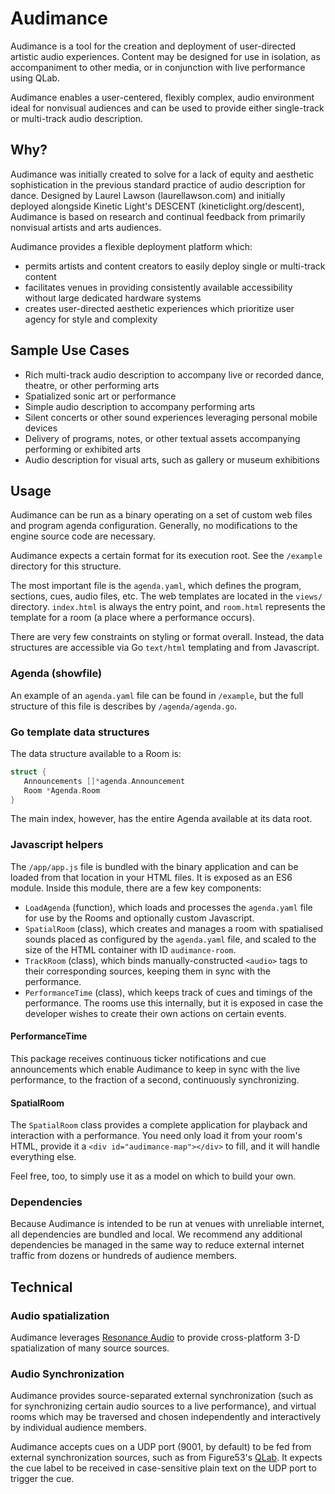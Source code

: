 # Audimance

Audimance is a tool for the creation and deployment of user-directed artistic audio experiences.
Content may be designed for use in isolation, as accompaniment to other media, or in conjunction 
with live performance using QLab. 

Audimance enables a user-centered, flexibly complex, audio environment ideal for nonvisual audiences
and can be used to provide either single-track or multi-track audio description.  

## Why? 

Audimance was initially created to solve for a lack of equity and aesthetic sophistication 
in the previous standard practice of audio description for dance.  Designed by Laurel Lawson
(laurellawson.com) and initially deployed alongside Kinetic Light's DESCENT (kineticlight.org/descent),
Audimance is based on research and continual feedback from primarily nonvisual artists and arts audiences.  

Audimance provides a flexible deployment platform which:
- permits artists and content creators to easily deploy single or multi-track content
- facilitates venues in providing consistently available accessibility without large dedicated hardware systems
- creates user-directed aesthetic experiences which prioritize user agency for style and complexity

## Sample Use Cases

* Rich multi-track audio description to accompany live or recorded dance, theatre, or other performing arts 
* Spatialized sonic art or performance 
* Simple audio description to accompany performing arts
* Silent concerts or other sound experiences leveraging personal mobile devices 
* Delivery of programs, notes, or other textual assets accompanying performing or exhibited arts
* Audio description for visual arts, such as gallery or museum exhibitions 

## Usage

Audimance can be run as a binary operating on a set of custom web files and
program agenda configuration.  Generally, no modifications to the engine source
code are necessary.

Audimance expects a certain format for its execution root.  See the `/example`
directory for this structure.

The most important file is the `agenda.yaml`, which defines the program,
sections, cues, audio files, etc.  The web templates are located in the `views/`
directory.  `index.html` is always the entry point, and `room.html` represents
the template for a room (a place where a performance occurs).

There are very few constraints on styling or format overall.  Instead, the data
structures are accessible via Go `text/html` templating and from Javascript.

### Agenda (showfile)

An example of an `agenda.yaml` file can be found in `/example`, but the full structure of this file is describes by `/agenda/agenda.go`.

### Go template data structures

The data structure available to a Room is:

```go
struct {
   Announcements []*agenda.Announcement
   Room *Agenda.Room
}
```

The main index, however, has the entire Agenda available at its data root.

### Javascript helpers

The `/app/app.js` file is bundled with the binary application and can be loaded
from that location in your HTML files.  It is exposed as an ES6 module.
Inside this module, there are a few key components:

 - `LoadAgenda` (function), which loads and processes the `agenda.yaml` file for
   use by the Rooms and optionally custom Javascript.
 - `SpatialRoom` (class), which creates and manages a room with spatialised
   sounds placed as configured by the `agenda.yaml` file, and scaled to the
   size of the HTML container with ID `audimance-room`.
 - `TrackRoom` (class), which binds manually-constructed `<audio>` tags to their
   corresponding sources, keeping them in sync with the performance.
 - `PerformanceTime` (class), which keeps track of cues and timings of the
   performance.  The rooms use this internally, but it is exposed in case the
   developer wishes to create their own actions on certain events.

#### PerformanceTime

This package receives continuous ticker notifications and cue announcements
which enable Audimance to keep in sync with the live performance, to the
fraction of a second, continuously synchronizing.

#### SpatialRoom

The `SpatialRoom` class provides a complete application for playback and
interaction with a performance.  You need only load it from your room's HTML, provide
it a `<div id="audimance-map"></div>` to fill, and it will handle everything
else.

Feel free, too, to simply use it as a model on which to build your own.

### Dependencies

Because Audimance is intended to be run at venues with unreliable internet, all
dependencies are bundled and local.  We recommend any additional dependencies be
managed in the same way to reduce external internet traffic from dozens or
hundreds of audience members.

## Technical

### Audio spatialization

Audimance leverages [Resonance Audio](https://resonance-audio.github.io/resonance-audio/) to provide
cross-platform 3-D spatialization of many source sources.

### Audio Synchronization

Audimance provides source-separated external synchronization (such as for
synchronizing certain audio sources to a live performance), and virtual rooms
which may be traversed and chosen independently and interactively by individual
audience members.

Audimance accepts cues on a UDP port (9001, by default) to be fed from external
synchronization sources, such as from Figure53's
[QLab](https://figure53.com/qlab/).  It expects the cue label to be received in
case-sensitive plain text on the UDP port to trigger the cue.

